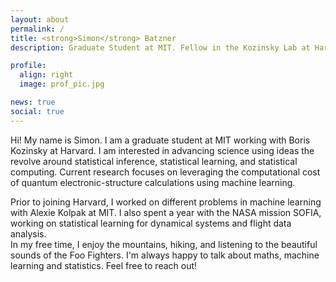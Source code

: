 ```yaml
---
layout: about
permalink: /
title: <strong>Simon</strong> Batzner
description: Graduate Student at MIT. Fellow in the Kozinsky Lab at Harvard. 

profile:
  align: right
  image: prof_pic.jpg

news: true
social: true
---
```

Hi! My name is Simon. I am a graduate student at MIT working with Boris Kozinsky at Harvard. 
I am interested in advancing science using ideas the revolve around statistical inference, statistical learning, and statistical computing. Current research focuses on leveraging the computational cost of quantum electronic-structure calculations using machine learning. 

Prior to joining Harvard, I worked on different problems in machine learning with Alexie Kolpak at MIT. I also spent a year with the NASA mission SOFIA, working on statistical learning for dynamical systems and flight data analysis.  
In my free time, I enjoy the mountains, hiking, and listening to the beautiful sounds of the Foo Fighters. I'm always happy to talk about maths, machine learning and statistics. Feel free to reach out! 

